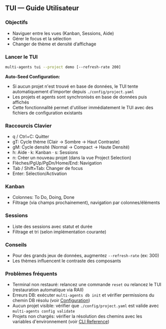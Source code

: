 ## TUI — Guide Utilisateur

### Objectifs
- Naviguer entre les vues (Kanban, Sessions, Aide)
- Gérer le focus et la sélection
- Changer de thème et densité d’affichage

### Lancer le TUI
```bash
multi-agents tui --project demo [--refresh-rate 200]
```

**Auto-Seed Configuration:**
- Si aucun projet n'est trouvé en base de données, le TUI tente automatiquement d'importer depuis `./config/project.yaml`
- Les projets et agents sont synchronisés en base de données puis affichés
- Cette fonctionnalité permet d'utiliser immédiatement le TUI avec des fichiers de configuration existants

### Raccourcis Clavier
- q / Ctrl+C: Quitter
- gT: Cycle thème (Clair → Sombre → Haut Contraste)
- gM: Cycle densité (Normal → Compact → Haute Densité)
- h: Aide · k: Kanban · s: Sessions
- n: Créer un nouveau projet (dans la vue Project Selection)
- Flèches/PgUp/PgDn/Home/End: Navigation
- Tab / Shift+Tab: Changer de focus
- Enter: Sélection/Activation

### Kanban
- Colonnes: To Do, Doing, Done
- Filtrage (via champs prochainement), navigation par colonnes/éléments

### Sessions
- Liste des sessions avec statut et durée
- Filtrage et tri (selon implémentation courante)

### Conseils
- Pour des grands jeux de données, augmentez `--refresh-rate` (ex: 300)
- Les thèmes influencent le contraste des composants

### Problèmes fréquents
- Terminal non restauré: relancez une commande `reset` ou relancez le TUI (restauration automatique via RAII)
- Erreurs DB: exécuter `multi-agents db init` et vérifier permissions du chemin DB résolu (voir [Configuration](../configuration.md))
- Aucun projet visible: vérifier que `./config/project.yaml` est valide avec `multi-agents config validate`
- Projets non chargés: vérifier la résolution des chemins avec les variables d'environnement (voir [CLI Reference](../cli-reference.md))


